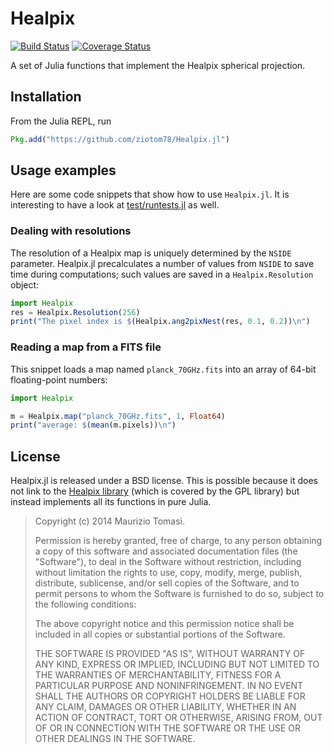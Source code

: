 # Healpix

[![Build Status](https://travis-ci.org/ziotom78/Healpix.jl.svg?branch=master)](https://travis-ci.org/ziotom78/Healpix.jl)
[![Coverage Status](https://coveralls.io/repos/ziotom78/Healpix.jl/badge.png?branch=master)](https://coveralls.io/r/ziotom78/Healpix.jl?branch=master)

A set of Julia functions that implement the Healpix spherical
projection.

## Installation

From the Julia REPL, run

````julia
Pkg.add("https://github.com/ziotom78/Healpix.jl")
````

## Usage examples

Here are some code snippets that show how to use `Healpix.jl`. It is
interesting to have a look at
[test/runtests.jl](https://github.com/ziotom78/Healpix.jl/blob/master/test/runtests.jl)
as well.

### Dealing with resolutions

The resolution of a Healpix map is uniquely determined by the `NSIDE`
parameter. Healpix.jl precalculates a number of values from `NSIDE` to
save time during computations; such values are saved in a
`Healpix.Resolution` object:

`````julia
import Healpix
res = Healpix.Resolution(256)
print("The pixel index is $(Healpix.ang2pixNest(res, 0.1, 0.2))\n")
`````

### Reading a map from a FITS file

This snippet loads a map named `planck_70GHz.fits` into an array of
64-bit floating-point numbers:

`````julia
import Healpix

m = Healpix.map("planck_70GHz.fits", 1, Float64)
print("average: $(mean(m.pixels))\n")
`````

## License

Healpix.jl is released under a BSD license. This is possible because it
does not link to the [Healpix library](http://healpix.jpl.nasa.gov/)
(which is covered by the GPL library) but instead implements all its
functions in pure Julia.

> Copyright (c) 2014 Maurizio Tomasi.
>
> Permission is hereby granted, free of charge, to any person obtaining
> a copy of this software and associated documentation files (the
> "Software"), to deal in the Software without restriction, including
> without limitation the rights to use, copy, modify, merge, publish,
> distribute, sublicense, and/or sell copies of the Software, and to
> permit persons to whom the Software is furnished to do so, subject to
> the following conditions:
>
> The above copyright notice and this permission notice shall be
> included in all copies or substantial portions of the Software.
>
> THE SOFTWARE IS PROVIDED "AS IS", WITHOUT WARRANTY OF ANY KIND,
> EXPRESS OR IMPLIED, INCLUDING BUT NOT LIMITED TO THE WARRANTIES OF
> MERCHANTABILITY, FITNESS FOR A PARTICULAR PURPOSE AND NONINFRINGEMENT.
> IN NO EVENT SHALL THE AUTHORS OR COPYRIGHT HOLDERS BE LIABLE FOR ANY
> CLAIM, DAMAGES OR OTHER LIABILITY, WHETHER IN AN ACTION OF CONTRACT,
> TORT OR OTHERWISE, ARISING FROM, OUT OF OR IN CONNECTION WITH THE
> SOFTWARE OR THE USE OR OTHER DEALINGS IN THE SOFTWARE.

